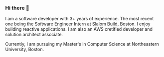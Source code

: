 ### Hi there 👋

<!--
**itachi1994/itachi1994** is a ✨ _special_ ✨ repository because its `README.md` (this file) appears on your GitHub profile.

Here are some ideas to get you started:

- 🔭 I’m currently working on ...
- 🌱 I’m currently learning ...
- 👯 I’m looking to collaborate on ...
- 🤔 I’m looking for help with ...
- 💬 Ask me about ...
- 📫 How to reach me: ...
- 😄 Pronouns: ...
- ⚡ Fun fact: ...
-->

I am a software developer with 3+ years of experience. The most recent one being the Software Engineer Intern at Slalom Build, Boston. I enjoy building reactive applications. I am also an AWS cretified developer and solution architect associate. 

Currently, I am pursuing my Master's in Computer Science at Northeastern University, Boston. 
